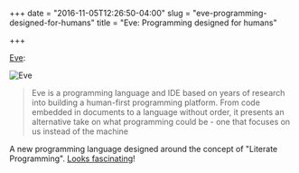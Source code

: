 +++
date = "2016-11-05T12:26:50-04:00"
slug = "eve-programming-designed-for-humans"
title = "Eve: Programming designed for humans"

+++

[Eve](http://programming.witheve.com/):

![Eve](/img/2016/eve.png)

> Eve is a programming language and IDE based on years of research into building
> a human-first programming platform. From code embedded in documents to a
> language without order, it presents an alternative take on what programming
> could be - one that focuses on us instead of the machine

A new programming language designed around the concept of "Literate
Programming". [Looks fascinating](http://programming.witheve.com/)!

